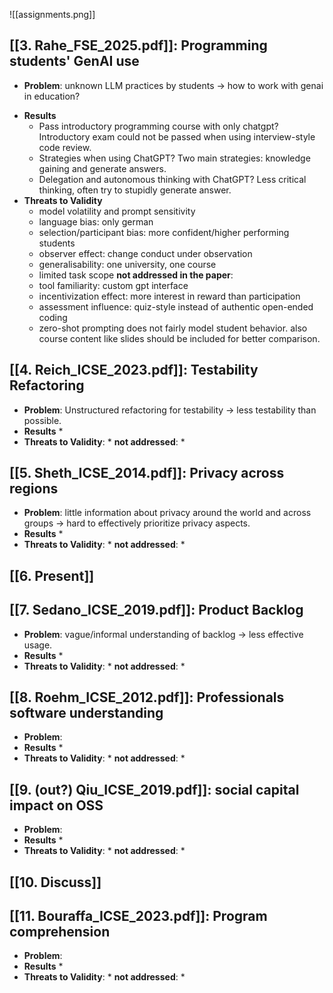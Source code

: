  ![[assignments.png]]
## [[3. Rahe_FSE_2025.pdf]]: Programming students' GenAI use
- **Problem**: unknown LLM practices by students -> how to work with genai in education?
* **Results**
	* Pass introductory programming course with only chatgpt? Introductory exam could not be passed when using interview-style code review.
	* Strategies when using ChatGPT? Two main strategies: knowledge gaining and generate answers.
	* Delegation and autonomous thinking with ChatGPT? Less critical thinking, often try to stupidly generate answer.
* **Threats to Validity**
	* model volatility and prompt sensitivity
	* language bias: only german
	* selection/participant bias: more confident/higher performing students
	* observer effect: change conduct under observation
	* generalisability: one university, one course
	* limited task scope
	**not addressed in the paper**:
	* tool familiarity: custom gpt interface
	* incentivization effect: more interest in reward than participation
	* assessment influence: quiz-style instead of authentic open-ended coding
	* zero-shot prompting does not fairly model student behavior. also course content like slides should be included for better comparison.
## [[4. Reich_ICSE_2023.pdf]]: Testability Refactoring
* **Problem**: Unstructured refactoring for testability -> less testability than possible.
* **Results**
	* 
* **Threats to Validity**:
	* 
	**not addressed**:
	* 
## [[5. Sheth_ICSE_2014.pdf]]: Privacy across regions
* **Problem**: little information about privacy around the world and across groups -> hard to effectively prioritize privacy aspects.
* **Results**
	* 
* **Threats to Validity**:
	* 
	**not addressed**:
	* 
## [[6. Present]]

## [[7. Sedano_ICSE_2019.pdf]]: Product Backlog
* **Problem**: vague/informal understanding of backlog -> less effective usage.
* **Results**
	* 
* **Threats to Validity**:
	* 
	**not addressed**:
	* 
## [[8. Roehm_ICSE_2012.pdf]]: Professionals software understanding
* **Problem**:
* **Results**
	* 
* **Threats to Validity**:
	* 
	**not addressed**:
	* 
## [[9. (out?) Qiu_ICSE_2019.pdf]]: social capital impact on OSS
* **Problem**:
* **Results**
	* 
* **Threats to Validity**:
	* 
	**not addressed**:
	* 
## [[10. Discuss]]

## [[11. Bouraffa_ICSE_2023.pdf]]: Program comprehension
* **Problem**:
* **Results**
	* 
* **Threats to Validity**:
	* 
	**not addressed**:
	* 
